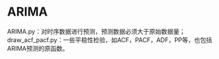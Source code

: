# ARIMA
ARIMA.py：对时序数据进行预测，预测数据必须大于原始数据量；
draw_acf_pacf.py：一些平稳性检验，如ACF，PACF，ADF，PP等，也包括ARIMA预测的原函数。
